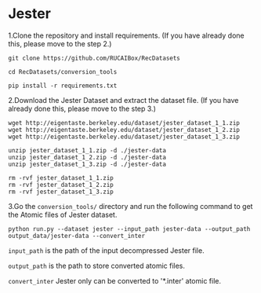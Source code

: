 # Jester

1.Clone the repository and install requirements. 
(If you have already done this, please move to the step 2.)

```
git clone https://github.com/RUCAIBox/RecDatasets

cd RecDatasets/conversion_tools

pip install -r requirements.txt
```

2.Download the Jester Dataset and extract the dataset file.
(If you have already done this, please move to the step 3.)

```
wget http://eigentaste.berkeley.edu/dataset/jester_dataset_1_1.zip
wget http://eigentaste.berkeley.edu/dataset/jester_dataset_1_2.zip
wget http://eigentaste.berkeley.edu/dataset/jester_dataset_1_3.zip

unzip jester_dataset_1_1.zip -d ./jester-data
unzip jester_dataset_1_2.zip -d ./jester-data
unzip jester_dataset_1_3.zip -d ./jester-data

rm -rvf jester_dataset_1_1.zip
rm -rvf jester_dataset_1_2.zip
rm -rvf jester_dataset_1_3.zip
```

3.Go the ``conversion_tools/`` directory 
and run the following command to get the Atomic files of Jester dataset.

```
python run.py --dataset jester --input_path jester-data --output_path output_data/jester-data --convert_inter
```

`input_path` is the path of the input decompressed Jester file.

`output_path` is the path to store converted atomic files.

 `convert_inter` Jester only can be converted to '*.inter' atomic file.
